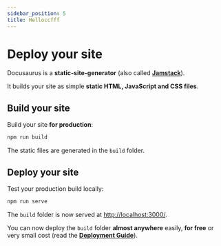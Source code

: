 ```yaml
---
sidebar_position: 5
title: Helloccfff
---
```


# Deploy your site

Docusaurus is a **static-site-generator** (also called **[Jamstack](https://jamstack.org/)**).

It builds your site as simple **static HTML, JavaScript and CSS files**.

## Build your site

Build your site **for production**:

```bash
npm run build
```

The static files are generated in the `build` folder.

## Deploy your site

Test your production build locally:

```bash
npm run serve
```

The `build` folder is now served at [http://localhost:3000/](http://localhost:3000/).

You can now deploy the `build` folder **almost anywhere** easily, **for free** or very small cost (read the **[Deployment Guide](https://docusaurus.io/docs/deployment)**).
